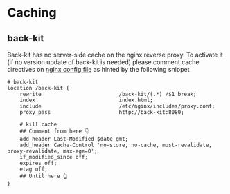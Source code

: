 # Caching

## back-kit

Back-kit has no server-side cache on the nginx reverse proxy. To activate it (if no version update of back-kit is needed)
please comment cache directives on [nginx config file](../reverse-proxy/conf/nginx.conf) as hinted by the following snippet

```nginx
# back-kit
location /back-kit {
    rewrite                         /back-kit/(.*) /$1 break;
    index                           index.html;
    include                         /etc/nginx/includes/proxy.conf;
    proxy_pass                      http://back-kit:8080;

    # kill cache
    ## Comment from here 👇
    add_header Last-Modified $date_gmt;
    add_header Cache-Control 'no-store, no-cache, must-revalidate, proxy-revalidate, max-age=0';
    if_modified_since off;
    expires off;
    etag off;
    ## Until here 👆
}
```